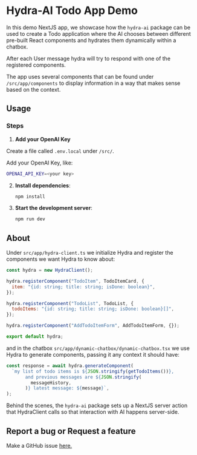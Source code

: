 # Hydra-AI Todo App Demo

In this demo NextJS app, we showcase how the `hydra-ai` package can be used to create a Todo application where the AI chooses between different pre-built React components and hydrates them dynamically within a chatbox.

After each User message hydra will try to respond with one of the registered components.

The app uses several components that can be found under `/src/app/components` to display information in a way that makes sense based on the context.

## Usage

### Steps

1. **Add your OpenAI Key**

Create a file called `.env.local` under `/src/`.

Add your OpenAI Key, like:

```bash
OPENAI_API_KEY=<your key>
```

2. **Install dependencies**:

   ```bash
   npm install
   ```

3. **Start the development server**:
   ```bash
   npm run dev
   ```

## About

Under `src/app/hydra-client.ts` we initialize Hydra and register the components we want Hydra to know about:

```jsx
const hydra = new HydraClient();

hydra.registerComponent("TodoItem", TodoItemCard, {
  item: "{id: string; title: string; isDone: boolean}",
});

hydra.registerComponent("TodoList", TodoList, {
  todoItems: "{id: string; title: string; isDone: boolean}[]",
});

hydra.registerComponent("AddTodoItemForm", AddTodoItemForm, {});

export default hydra;
```

and in the chatbox `src/app/dynamic-chatbox/dynamic-chatbox.tsx` we use Hydra to generate components, passing it any context it should have:

```jsx
const response = await hydra.generateComponent(
  `my list of todo items is ${JSON.stringify(getTodoItems())}, 
       and previous messages are ${JSON.stringify(
         messageHistory,
       )} latest message: ${message}`,
);
```

Behind the scenes, the `hydra-ai` package sets up a NextJS server action that HydraClient calls so that interaction with AI happens server-side.

## Report a bug or Request a feature

Make a GitHub issue [here.](https://github.com/michaelmagan/hydraai/issues/new)

